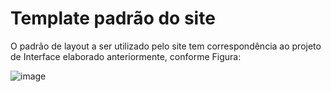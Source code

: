 # Template padrão do site
O padrão de layout a ser utilizado pelo site tem correspondência ao projeto de Interface  elaborado anteriormente, conforme Figura:

![image](https://user-images.githubusercontent.com/77788883/130531330-a311ebef-7d1d-4856-9509-da0784875d0c.png)

